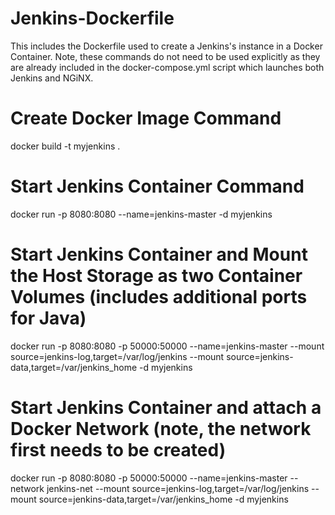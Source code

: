 # Jenkins-Dockerfile
This includes the Dockerfile used to create a Jenkins's instance in a Docker Container.
Note, these commands do not need to be used explicitly as they are already included in the docker-compose.yml script which launches both Jenkins and NGiNX.

# Create Docker Image Command
docker build -t myjenkins .

# Start Jenkins Container Command
docker run -p 8080:8080 --name=jenkins-master -d myjenkins

# Start Jenkins Container and Mount the Host Storage as two Container Volumes (includes additional ports for Java)
docker run -p 8080:8080 -p 50000:50000 --name=jenkins-master --mount source=jenkins-log,target=/var/log/jenkins --mount source=jenkins-data,target=/var/jenkins_home -d myjenkins

# Start Jenkins Container and attach a Docker Network (note, the network first needs to be created)
docker run -p 8080:8080 -p 50000:50000 --name=jenkins-master --network jenkins-net --mount source=jenkins-log,target=/var/log/jenkins --mount source=jenkins-data,target=/var/jenkins_home -d myjenkins
